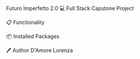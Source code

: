 Futuro Imperfetto 2.0
💻 Full Stack Capstone Project

📋 Functionality



📦 Installed Packages


🖊️ Author
D'Amore Lorenza
